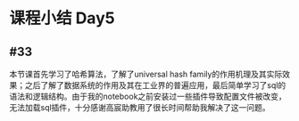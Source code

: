 # 课程小结 Day5

## #33

本节课首先学习了哈希算法，了解了universal hash family的作用机理及其实际效果；之后了解了数据系统的作用及其在工业界的普遍应用，最后简单学习了sql的语法和逻辑结构。由于我的notebook之前安装过一些插件导致配置文件被改变，无法加载sql插件，十分感谢高宸助教用了很长时间帮助我解决了这一问题。